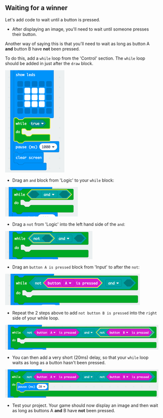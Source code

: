 ## Waiting for a winner

Let's add code to wait until a button is pressed.

+ After displaying an image, you'll need to wait until someone presses their button.

Another way of saying this is that you'll need to wait as long as button A **and** button B have **not** been pressed.

To do this, add a `while` loop from the 'Control' section. The `while` loop should be added in just after the `draw` block.

![скриншот](images/reaction-while.png)

+ Drag an `and` block from 'Logic' to your `while` block:

![screenshot](images/reaction-and.png)

+ Drag a `not` from 'Logic' into the left hand side of the `and`:

![скриншот](images/reaction-not.png)

+ Drag an `button A is pressed` block from 'Input' to after the `not`:

![скриншот](images/reaction-button-a.png)

+ Repeat the 2 steps above to add `not button B is pressed` into the `right` side of your while loop.

![скриншот](images/reaction-button-b.png)

+ You can then add a very short (20ms) delay, so that your `while` loop waits as long as a button hasn't been pressed.

![скриншот](images/reaction-delay.png)

+ Test your project. Your game should now display an image and then wait as long as buttons A **and** B have **not** been pressed.